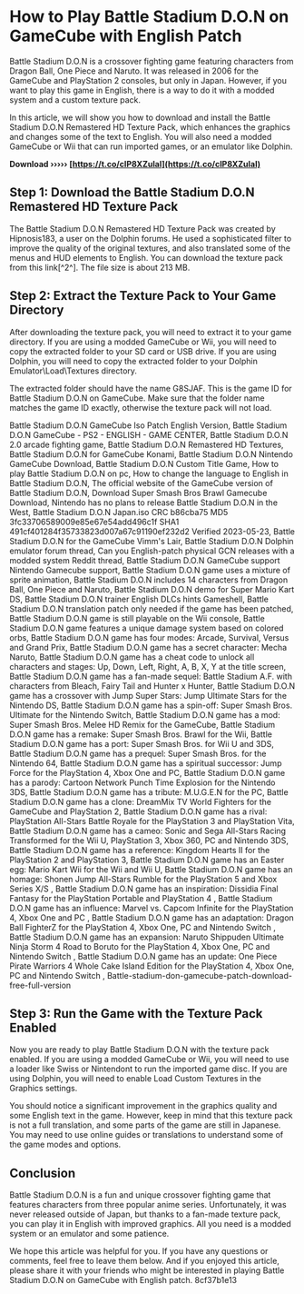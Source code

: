 
 
# How to Play Battle Stadium D.O.N on GameCube with English Patch
 
Battle Stadium D.O.N is a crossover fighting game featuring characters from Dragon Ball, One Piece and Naruto. It was released in 2006 for the GameCube and PlayStation 2 consoles, but only in Japan. However, if you want to play this game in English, there is a way to do it with a modded system and a custom texture pack.
 
In this article, we will show you how to download and install the Battle Stadium D.O.N Remastered HD Texture Pack, which enhances the graphics and changes some of the text to English. You will also need a modded GameCube or Wii that can run imported games, or an emulator like Dolphin.
 
**Download ››››› [https://t.co/cIP8XZuIal](https://t.co/cIP8XZuIal)**


 
## Step 1: Download the Battle Stadium D.O.N Remastered HD Texture Pack
 
The Battle Stadium D.O.N Remastered HD Texture Pack was created by Hipnosis183, a user on the Dolphin forums. He used a sophisticated filter to improve the quality of the original textures, and also translated some of the menus and HUD elements to English. You can download the texture pack from this link[^2^]. The file size is about 213 MB.
 
## Step 2: Extract the Texture Pack to Your Game Directory
 
After downloading the texture pack, you will need to extract it to your game directory. If you are using a modded GameCube or Wii, you will need to copy the extracted folder to your SD card or USB drive. If you are using Dolphin, you will need to copy the extracted folder to your Dolphin Emulator\Load\Textures directory.
 
The extracted folder should have the name G8SJAF. This is the game ID for Battle Stadium D.O.N on GameCube. Make sure that the folder name matches the game ID exactly, otherwise the texture pack will not load.
 
Battle Stadium D.O.N GameCube Iso Patch English Version,  Battle Stadium D.O.N GameCube - PS2 - ENGLISH - GAME CENTER,  Battle Stadium D.O.N 2.0 arcade fighting game,  Battle Stadium D.O.N Remastered HD Textures,  Battle Stadium D.O.N for GameCube Konami,  Battle Stadium D.O.N Nintendo GameCube Download,  Battle Stadium D.O.N Custom Title Game,  How to play Battle Stadium D.O.N on pc,  How to change the language to English in Battle Stadium D.O.N,  The official website of the GameCube version of Battle Stadium D.O.N,  Download Super Smash Bros Brawl Gamecube Download,  Nintendo has no plans to release Battle Stadium D.O.N in the West,  Battle Stadium D.O.N Japan.iso CRC b86cba75 MD5 3fc33706589009e85e67e54add496c1f SHA1 491cf401284f35733823d007a67c91190ef232d2 Verified 2023-05-23,  Battle Stadium D.O.N for the GameCube Vimm's Lair,  Battle Stadium D.O.N Dolphin emulator forum thread,  Can you English-patch physical GCN releases with a modded system Reddit thread,  Battle Stadium D.O.N GameCube support Nintendo Gamecube support,  Battle Stadium D.O.N game uses a mixture of sprite animation,  Battle Stadium D.O.N includes 14 characters from Dragon Ball, One Piece and Naruto,  Battle Stadium D.O.N demo for Super Mario Kart DS,  Battle Stadium D.O.N trainer English DLCs hints Gameshell,  Battle Stadium D.O.N translation patch only needed if the game has been patched,  Battle Stadium D.O.N game is still playable on the Wii console,  Battle Stadium D.O.N game features a unique damage system based on colored orbs,  Battle Stadium D.O.N game has four modes: Arcade, Survival, Versus and Grand Prix,  Battle Stadium D.O.N game has a secret character: Mecha Naruto,  Battle Stadium D.O.N game has a cheat code to unlock all characters and stages: Up, Down, Left, Right, A, B, X, Y at the title screen,  Battle Stadium D.O.N game has a fan-made sequel: Battle Stadium A.F. with characters from Bleach, Fairy Tail and Hunter x Hunter,  Battle Stadium D.O.N game has a crossover with Jump Super Stars: Jump Ultimate Stars for the Nintendo DS,  Battle Stadium D.O.N game has a spin-off: Super Smash Bros. Ultimate for the Nintendo Switch,  Battle Stadium D.O.N game has a mod: Super Smash Bros. Melee HD Remix for the GameCube,  Battle Stadium D.O.N game has a remake: Super Smash Bros. Brawl for the Wii,  Battle Stadium D.O.N game has a port: Super Smash Bros. for Wii U and 3DS,  Battle Stadium D.O.N game has a prequel: Super Smash Bros. for the Nintendo 64,  Battle Stadium D.O.N game has a spiritual successor: Jump Force for the PlayStation 4, Xbox One and PC,  Battle Stadium D.O.N game has a parody: Cartoon Network Punch Time Explosion for the Nintendo 3DS,  Battle Stadium D.O.N game has a tribute: M.U.G.E.N for the PC,  Battle Stadium D.O.N game has a clone: DreamMix TV World Fighters for the GameCube and PlayStation 2,  Battle Stadium D.O.N game has a rival: PlayStation All-Stars Battle Royale for the PlayStation 3 and PlayStation Vita,  Battle Stadium D.O.N game has a cameo: Sonic and Sega All-Stars Racing Transformed for the Wii U, PlayStation 3, Xbox 360, PC and Nintendo 3DS,  Battle Stadium D.O.N game has a reference: Kingdom Hearts II for the PlayStation 2 and PlayStation 3,  Battle Stadium D.O.N game has an Easter egg: Mario Kart Wii for the Wii and Wii U,  Battle Stadium D.O.N game has an homage: Shonen Jump All-Stars Rumble for the PlayStation 5 and Xbox Series X/S ,  Battle Stadium D.O.N game has an inspiration: Dissidia Final Fantasy for the PlayStation Portable and PlayStation 4 ,  Battle Stadium D.O.N game has an influence: Marvel vs. Capcom Infinite for the PlayStation 4, Xbox One and PC ,  Battle Stadium D.O.N game has an adaptation: Dragon Ball FighterZ for the PlayStation 4, Xbox One, PC and Nintendo Switch ,  Battle Stadium D.O.N game has an expansion: Naruto Shippuden Ultimate Ninja Storm 4 Road to Boruto for the PlayStation 4, Xbox One, PC and Nintendo Switch ,  Battle Stadium D.O.N game has an update: One Piece Pirate Warriors 4 Whole Cake Island Edition for the PlayStation 4, Xbox One, PC and Nintendo Switch ,  Battle-stadium-don-gamecube-patch-download-free-full-version
 
## Step 3: Run the Game with the Texture Pack Enabled
 
Now you are ready to play Battle Stadium D.O.N with the texture pack enabled. If you are using a modded GameCube or Wii, you will need to use a loader like Swiss or Nintendont to run the imported game disc. If you are using Dolphin, you will need to enable Load Custom Textures in the Graphics settings.
 
You should notice a significant improvement in the graphics quality and some English text in the game. However, keep in mind that this texture pack is not a full translation, and some parts of the game are still in Japanese. You may need to use online guides or translations to understand some of the game modes and options.
 
## Conclusion
 
Battle Stadium D.O.N is a fun and unique crossover fighting game that features characters from three popular anime series. Unfortunately, it was never released outside of Japan, but thanks to a fan-made texture pack, you can play it in English with improved graphics. All you need is a modded system or an emulator and some patience.
 
We hope this article was helpful for you. If you have any questions or comments, feel free to leave them below. And if you enjoyed this article, please share it with your friends who might be interested in playing Battle Stadium D.O.N on GameCube with English patch.
 8cf37b1e13
 
